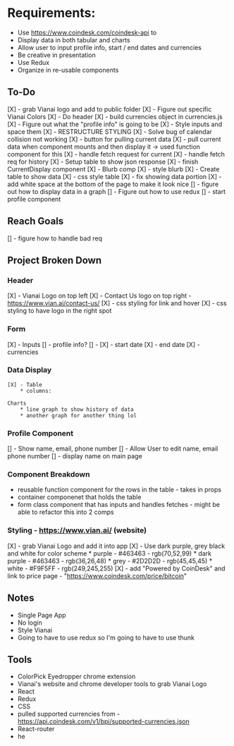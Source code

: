 # Requirements:
* Use https://www.coindesk.com/coindesk-api to
* Display data in both tabular and charts
* Allow user to input profile info, start / end dates and currencies
* Be creative in presentation
* Use Redux
* Organize in re-usable components

## To-Do
[X] - grab Vianai logo and add to public folder
[X] - Figure out specific Vianai Colors
[X] - Do header
[X] - build currencies object in currencies.js
[X] - Figure out what the "profile info" is going to be
[X] - Style inputs and space them
[X] - RESTRUCTURE STYLING
[X] - Solve bug of calendar collision not working
[X] - button for pulling current data
[X] - pull current data when component mounts and then display it -> used function component for this
[X] - handle fetch request for current
[X] - handle fetch req for history
[X] - Setup table to show json response
[X] - finish CurrentDisplay component
[X] - Blurb comp
[X] - style blurb
[X] - Create table to show data
[X] - css style table
[X] - fix showing data portion
[X] - add white space at the bottom of the page to make it look nice
[] - figure out how to display data in a graph
[] - Figure out how to use redux
[] - start profile component

## Reach Goals
[] - figure how to handle bad req


## Project Broken Down

### Header
[X] - Vianai Logo on top left
[X] - Contact Us logo on top right - https://www.vian.ai/contact-us/
[X] - css styling for link and hover
[X] - css styling to have logo in the right spot

### Form
[X] - Inputs
    [] - profile info?
        [] - 
    [X] - start date
    [X] - end date
    [X] - currencies

### Data Display
    [X] - Table
        * columns:

    Charts
        * line graph to show history of data
        * another graph for another thing lol

### Profile Component
[] - Show name, email, phone number
[] - Allow User to edit name, email phone number
[] - display name on main page

### Component Breakdown
* reusable function component for the rows in the table - takes in props
* container componenet that holds the table
* form class component that has inputs and handles fetches - might be able to refactor this into 2 comps

### Styling - https://www.vian.ai/ (website)
[X] - grab Vianai Logo and add it into app
[X] - Use dark purple, grey black and white for color scheme
    * purple - #463463 - rgb(70,52,99)
    * dark purple - #463463 - rgb(36,26,48)
    * grey - #2D2D2D - rgb(45,45,45)
    * white - #F9F5FF - rgb(249,245,255)
[X] - add "Powered by CoinDesk" and link to price page - "https://www.coindesk.com/price/bitcoin"

## Notes
* Single Page App
* No login
* Style Vianai
* Going to have to use redux so I'm going to have to use thunk

## Tools
* ColorPick Eyedropper chrome extension
* Vianai's website and chrome developer tools to grab Vianai Logo
* React
* Redux
* CSS
* pulled supported currencies from - https://api.coindesk.com/v1/bpi/supported-currencies.json
* React-router
* he